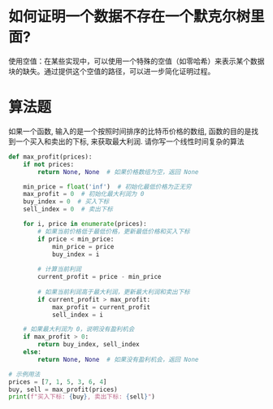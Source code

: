 # 如何证明一个数据不存在一个默克尔树里面?

使用空值：在某些实现中，可以使用一个特殊的空值（如零哈希）来表示某个数据块的缺失。通过提供这个空值的路径，可以进一步简化证明过程。

# 算法题

如果一个函数, 输入的是一个按照时间排序的比特币价格的数组, 函数的目的是找到一个买入和卖出的下标, 来获取最大利润. 请你写一个线性时间复杂的算法

```py
def max_profit(prices):  
    if not prices:  
        return None, None  # 如果价格数组为空，返回 None  

    min_price = float('inf')  # 初始化最低价格为正无穷  
    max_profit = 0  # 初始化最大利润为 0  
    buy_index = 0  # 买入下标  
    sell_index = 0  # 卖出下标  

    for i, price in enumerate(prices):  
        # 如果当前价格低于最低价格，更新最低价格和买入下标  
        if price < min_price:  
            min_price = price  
            buy_index = i  
        
        # 计算当前利润  
        current_profit = price - min_price  
        
        # 如果当前利润高于最大利润，更新最大利润和卖出下标  
        if current_profit > max_profit:  
            max_profit = current_profit  
            sell_index = i  

    # 如果最大利润为 0，说明没有盈利机会  
    if max_profit > 0:  
        return buy_index, sell_index  
    else:  
        return None, None  # 如果没有盈利机会，返回 None  

# 示例用法  
prices = [7, 1, 5, 3, 6, 4]  
buy, sell = max_profit(prices)  
print(f"买入下标: {buy}, 卖出下标: {sell}")
```